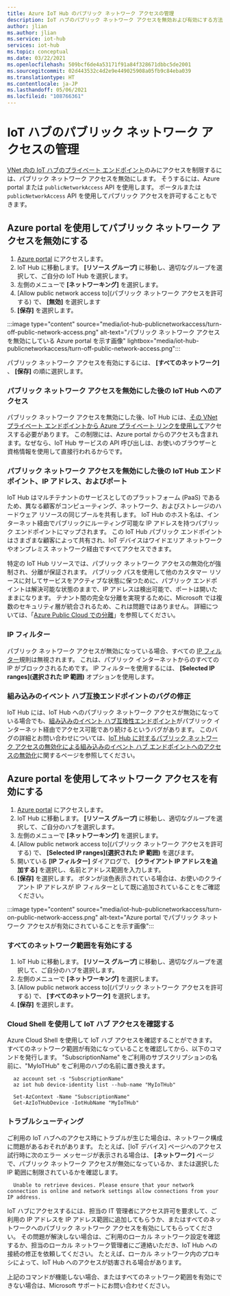 ```yaml
---
title: Azure IoT Hub のパブリック ネットワーク アクセスの管理
description: IoT ハブのパブリック ネットワーク アクセスを無効および有効にする方法に関するドキュメント
author: jlian
ms.author: jlian
ms.service: iot-hub
services: iot-hub
ms.topic: conceptual
ms.date: 03/22/2021
ms.openlocfilehash: 509bcf6de4a53171f91a84f328671dbbc5de2001
ms.sourcegitcommit: 02d443532c4d2e9e449025908a05fb9c84eba039
ms.translationtype: HT
ms.contentlocale: ja-JP
ms.lasthandoff: 05/06/2021
ms.locfileid: "108766361"
---
```

# <a name="managing-public-network-access-for-your-iot-hub"></a>IoT ハブのパブリック ネットワーク アクセスの管理

[VNet 内の IoT ハブのプライベート エンドポイント](virtual-network-support.md)のみにアクセスを制限するには、パブリック ネットワーク アクセスを無効にします。 そうするには、Azure portal または `publicNetworkAccess` API を使用します。 ポータルまたは `publicNetworkAccess` API を使用してパブリック アクセスを許可することもできます。

## <a name="turn-off-public-network-access-using-azure-portal"></a>Azure portal を使用してパブリック ネットワーク アクセスを無効にする

1. [Azure portal](https://portal.azure.com) にアクセスします。
2. IoT Hub に移動します。 **[リソース グループ]** に移動し、適切なグループを選択して、ご自分の IoT Hub を選択します。
3. 左側のメニューで **[ネットワーキング]** を選択します。
4. [Allow public network access to]\(パブリック ネットワーク アクセスを許可する\) で、 **[無効]** を選択します
5. **[保存]** を選択します。

:::image type="content" source="media/iot-hub-publicnetworkaccess/turn-off-public-network-access.png" alt-text="パブリック ネットワーク アクセスを無効にしている Azure portal を示す画像" lightbox="media/iot-hub-publicnetworkaccess/turn-off-public-network-access.png":::

パブリック ネットワーク アクセスを有効にするには、 **[すべてのネットワーク]** 、 **[保存]** の順に選択します。

### <a name="accessing-the-iot-hub-after-disabling-public-network-access"></a>パブリック ネットワーク アクセスを無効にした後の IoT Hub へのアクセス

パブリック ネットワーク アクセスを無効にした後、IoT Hub には、[その VNet プライベート エンドポイントから Azure プライベート リンクを使用して](virtual-network-support.md)アクセスする必要があります。 この制限には、Azure portal からのアクセスも含まれます。なぜなら、IoT Hub サービスの API 呼び出しは、お使いのブラウザーと資格情報を使用して直接行われるからです。

### <a name="iot-hub-endpoint-ip-address-and-ports-after-disabling-public-network-access"></a>パブリック ネットワーク アクセスを無効にした後の IoT Hub エンドポイント、IP アドレス、およびポート

IoT Hub はマルチテナントのサービスとしてのプラットフォーム (PaaS) であるため、異なる顧客がコンピューティング、ネットワーク、およびストレージのハードウェア リソースの同じプールを共有します。 IoT Hub のホスト名は、インターネット経由でパブリックにルーティング可能な IP アドレスを持つパブリック エンドポイントにマップされます。 この IoT Hub パブリック エンドポイントはさまざまな顧客によって共有され、IoT デバイスはワイドエリア ネットワークやオンプレミス ネットワーク経由ですべてアクセスできます。 

特定の IoT Hub リソースでは、パブリック ネットワーク アクセスの無効化が強制され、分離が保証されます。 パブリック パスを使用して他のカスタマー リソースに対してサービスをアクティブな状態に保つために、パブリック エンドポイントは解決可能な状態のままで、IP アドレスは検出可能で、ポートは開いたままになります。 テナント間の完全な分離を実現するために、Microsoft では複数のセキュリティ層が統合されるため、これは問題ではありません。 詳細については、「[Azure Public Cloud での分離](../security/fundamentals/isolation-choices.md#tenant-level-isolation)」を参照してください。

### <a name="ip-filter"></a>IP フィルター

パブリック ネットワーク アクセスが無効になっている場合、すべての [IP フィルター](iot-hub-ip-filtering.md)規則は無視されます。 これは、パブリック インターネットからのすべての IP がブロックされるためです。 IP フィルターを使用するには、 **[Selected IP ranges]\(選択された IP 範囲\)** オプションを使用します。

### <a name="bug-fix-with-built-in-event-hub-compatible-endpoint"></a>組み込みのイベント ハブ互換エンドポイントのバグの修正

IoT Hub には、IoT Hub へのパブリック ネットワーク アクセスが無効になっている場合でも、[組み込みのイベント ハブ互換性エンドポイント](iot-hub-devguide-messages-read-builtin.md)がパブリック インターネット経由でアクセス可能であり続けるというバグがあります。 このバグの詳細とお問い合わせについては、[IoT Hub に対するパブリック ネットワーク アクセスの無効化による組み込みのイベント ハブ エンドポイントへのアクセスの無効化](https://azure.microsoft.com/updates/iot-hub-public-network-access-bug-fix)に関するページを参照してください。

## <a name="turn-on-network-access-using-azure-portal"></a>Azure portal を使用してネットワーク アクセスを有効にする

1. [Azure portal](https://portal.azure.com) にアクセスします。
2. IoT Hub に移動します。 **[リソース グループ]** に移動し、適切なグループを選択して、ご自分のハブを選択します。
3. 左側のメニューで **[ネットワーキング]** を選択します。
4. [Allow public network access to]\(パブリック ネットワーク アクセスを許可する\) で、 **[Selected IP ranges]\(選択された IP 範囲\)** を選びます。
5. 開いている **[IP フィルター]** ダイアログで、 **[クライアント IP アドレスを追加する]** を選択し、名前とアドレス範囲を入力します。
6. **[保存]** を選択します。 ボタンが淡色表示されている場合は、お使いのクライアント IP アドレスが IP フィルターとして既に追加されていることをご確認ください。

:::image type="content" source="media/iot-hub-publicnetworkaccess/turn-on-public-network-access.png" alt-text="Azure portal でパブリック ネットワーク アクセスが有効にされていることを示す画像":::

### <a name="turn-on-all-network-ranges"></a>すべてのネットワーク範囲を有効にする

1. IoT Hub に移動します。 **[リソース グループ]** に移動し、適切なグループを選択して、ご自分のハブを選択します。
1. 左側のメニューで **[ネットワーキング]** を選択します。
1. [Allow public network access to]\(パブリック ネットワーク アクセスを許可する\) で、 **[すべてのネットワーク]** を選択します。
1. **[保存]** を選択します。

### <a name="check-iot-hub-access-using-cloud-shell"></a>Cloud Shell を使用して IoT ハブ アクセスを確認する

Azure Cloud Shell を使用して IoT ハブ アクセスを確認することができます。 すべてのネットワーク範囲が有効になっていることを確認してから、以下のコマンドを発行します。 "SubscriptionName" をご利用のサブスクリプションの名前に、"MyIoTHub" をご利用のハブの名前に置き換えます。

```azurecli
  az account set -s "SubscriptionName"
  az iot hub device-identity list --hub-name "MyIoTHub"
```

```azurepowershell
  Set-AzContext -Name "SubscriptionName"
  Get-AzIoTHubDevice -IotHubName "MyIoTHub"
```
### <a name="troubleshooting"></a>トラブルシューティング

ご利用の IoT ハブへのアクセス時にトラブルが生じた場合は、ネットワーク構成に問題があるおそれがあります。 たとえば、[IoT デバイス] ページへのアクセス試行時に次のエラー メッセージが表示される場合は、 **[ネットワーク]** ページで、パブリック ネットワーク アクセスが無効になっているか、または選択した IP 範囲に制限されているかを確認します。

```
  Unable to retrieve devices. Please ensure that your network connection is online and network settings allow connections from your IP address.
```

IoT ハブにアクセスするには、担当の IT 管理者にアクセス許可を要求して、ご利用の IP アドレスを IP アドレス範囲に追加してもらうか、またはすべてのネットワークへのパブリック ネットワーク アクセスを有効にしてもらってください。 その問題が解決しない場合は、ご利用のローカル ネットワーク設定を確認するか、担当のローカル ネットワーク管理者にご連絡いただき、IoT Hub への接続の修正を依頼してください。 たとえば、ローカル ネットワーク内のプロキシによって、IoT Hub へのアクセスが妨害される場合があります。

上記のコマンドが機能しない場合、またはすべてのネットワーク範囲を有効にできない場合は、Microsoft サポートにお問い合わせください。
